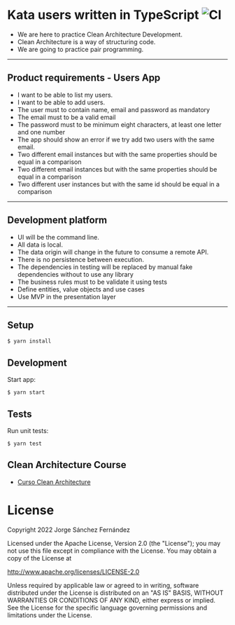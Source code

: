 # Kata users written in TypeScript ![CI](https://github.com/xurxodev/kata-users-typescript/actions/workflows/main.yml/badge.svg)

- We are here to practice Clean Architecture Development.
- Clean Architecture is a way of structuring code.
- We are going to practice pair programming.

---

## Product requirements - Users App

- I want to be able to list my users.
- I want to be able to add users.
- The user must to contain name, email and password as mandatory
- The email must to be a valid email
- The password must to be minimum eight characters, at least one letter and one number
- The app should show an error if we try add two users with the same email.
- Two different email instances but with the same properties should be equal in a comparison
- Two different email instances but with the same properties should be equal in a comparison
- Two different user instances but with the same id should be equal in a comparison

---

## Development platform

 - UI will be the command line.
 - All data is local.
 - The data origin will change in the future to consume a remote API.
 - There is no persistence between execution.
 - The dependencies in testing will be replaced by manual fake dependencies without to use any library
 - The business rules must to be validate it using tests
 - Define entities, value objects and use cases
 - Use MVP in the presentation layer

---

## Setup

```
$ yarn install
```

## Development

Start app:

```
$ yarn start
```

## Tests

Run unit tests:

```
$ yarn test
```

## Clean Architecture Course

* [Curso Clean Architecture](https://xurxodev.com/curso-clean-architecture)


# License

Copyright 2022 Jorge Sánchez Fernández

Licensed under the Apache License, Version 2.0 (the "License");
you may not use this file except in compliance with the License.
You may obtain a copy of the License at

http://www.apache.org/licenses/LICENSE-2.0

Unless required by applicable law or agreed to in writing, software
distributed under the License is distributed on an "AS IS" BASIS,
WITHOUT WARRANTIES OR CONDITIONS OF ANY KIND, either express or implied.
See the License for the specific language governing permissions and
limitations under the License.
